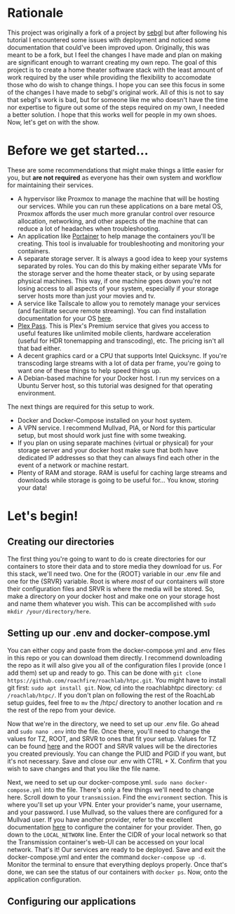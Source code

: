 # Rationale
This project was originally a fork of a project by [sebgl](https://github.com/sebgl/htpc-download-box) but after following his tutorial I encountered some issues with deployment and noticed some documentation that could've been improved upon. Originally, this was meant to be a fork, but I feel the changes I have made and plan on making are significant enough to warrant creating my own repo. The goal of this project is to create a home theater software stack with the least amount of work required by the user while providing the flexibility to accomodate those who do wish to change things. I hope you can see this focus in some of the changes I have made to sebgl's original work. All of this is not to say that sebgl's work is bad, but for someone like me who doesn't have the time nor expertise to figure out some of the steps required on my own, I needed a better solution. I hope that this works well for people in my own shoes. Now, let's get on with the show.
# Before we get started...
These are some recommendations that might make things a little easier for you, but **are not required** as everyone has their own system and workflow for maintaining their services.

- A hypervisor like Proxmox to manage the machine that will be hosting our services. While you can run these applications on a bare metal OS, Proxmox affords the user much more granular control over resource allocation, networking, and other aspects of the machine that can reduce a lot of headaches when troubleshooting.
- An application like [Portainer](https://docs.portainer.io/start/install/server/docker/linux) to help manage the containers you'll be creating. This tool is invaluable for troubleshooting and monitoring your containers.
- A separate storage server. It is always a good idea to keep your systems separated by roles. You can do this by making either separate VMs for the storage server and the home theater stack, or by using separate physical machines. This way, if one machine goes down you're not losing access to all aspects of your system, especially if your storage server hosts more than just your movies and tv.
- A service like Tailscale to allow you to remotely manage your services (and facilitate secure remote streaming). You can find installation documentation for your OS [here](https://tailscale.com/download/). 
- [Plex Pass](https://www.plex.tv/plex-pass/). This is Plex's Premium service that gives you access to useful features like unlimited mobile clients, hardware acceleration (useful for HDR tonemapping and transcoding), etc. The pricing isn't all that bad either. 
- A decent graphics card or a CPU that supports Intel Quicksync. If you're transcoding large streams with a lot of data per frame, you're going to want one of these things to help speed things up. 
- A Debian-based machine for your Docker host. I run my services on a Ubuntu Server host, so this tutorial was designed for that operating environment.

The next things are required for this setup to work.
- Docker and Docker-Compose installed on your host system.
- A VPN service. I recommend Mullvad, PIA, or Nord for this particular setup, but most should work just fine with some tweaking.
- If you plan on using separate machines (virtual or physical) for your storage server and your docker host make sure that both have dedicated IP addresses so that they can always find each other in the event of a network or machine restart.
- Plenty of RAM and storage. RAM is useful for caching large streams and downloads while storage is going to be useful for... You know, storing your data!
# Let's begin!
## Creating our directories
The first thing you're going to want to do is create directories for our containers to store their data and to store media they download for us. For this stack, we'll need two. One for the {ROOT} variable in our .env file and one for the {SRVR} variable. Root is where *most* of our containers will store their configuration files and SRVR is where the media will be stored. So, make a directory on your docker host and make one on your storage host and name them whatever you wish. This can be accomplished with `sudo mkdir /your/directory/here`.

## Setting up our .env and docker-compose.yml
You can either copy and paste from the docker-compose.yml and .env files in this repo or you can download them directly. I recommend downloading the repo as it will also give you all of the configuration files I provide (once I add them) set up and ready to go. This can be done with `git clone https://github.com/roachfire/roachlab/htpc.git`. You might have to install git first: `sudo apt install git`. Now, cd into the roachlabhtpc directory: `cd /roachlab/htpc/`. If you don't plan on following the rest of the RoachLab setup guides, feel free to `mv` the /htpc/ directory to another location and `rm` the rest of the repo from your device. 

Now that we're in the directory, we need to set up our .env file. Go ahead and `sudo nano .env` into the file. Once there, you'll need to change the values for TZ, ROOT, and SRVR to ones that fit your setup. Values for TZ can be found [here](https://en.wikipedia.org/wiki/List_of_tz_database_time_zones) and the ROOT and SRVR values will be the directories you created previously. You can change the PUID and PGID if you want, but it's not necessary. Save and close our .env with CTRL + X. Confirm that you wish to save changes and that you like the file name. 

Next, we need to set up our docker-compose.yml. `sudo nano docker-compose.yml` into the file. There's only a few things we'll need to change here. Scroll down to your `transmission`. Find the `environment` section. This is where you'll set up your VPN. Enter your provider's name, your username, and your password. I use Mullvad, so the values there are configured for a Mullvad user. If you have another provider, refer to the excellent documentation [here](https://haugene.github.io/docker-transmission-openvpn/supported-providers/) to configure the container for your provider. Then, go down to the `LOCAL_NETWORK` line. Enter the CIDR of your local network so that the Transmission container's web-UI can be accessed on your local network. That's it! Our services are ready to be deployed. Save and exit the docker-compose.yml and enter the command `docker-compose up -d`. Monitor the terminal to ensure that everything deploys properly. Once that's done, we can see the status of our containers with `docker ps`. Now, onto the application configuration.

## Configuring our applications
